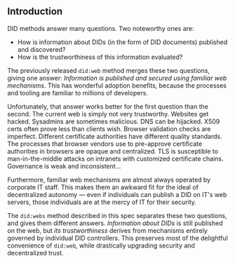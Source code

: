## Introduction

DID methods answer many questions. Two noteworthy ones are:

*   How is information about DIDs (in the form of DID documents) published and discovered?
*   How is the trustworthiness of this information evaluated?

The previously released `did:web` method merges these two questions, giving one answer: _Information is published and secured using familiar web mechanisms_. This has wonderful adoption benefits, because the processes and tooling are familiar to millions of developers.

Unfortunately, that answer works better for the first question than the second. The current web is simply not very trustworthy. Websites get hacked. Sysadmins are sometimes malicious. DNS can be hijacked. X509 certs often prove less than clients wish. Browser validation checks are imperfect. Different certificate authorities have different quality standards. The processes that browser vendors use to pre-approve certificate authorities in browsers are opaque and centralized. TLS is susceptible to man-in-the-middle attacks on intranets with customized certificate chains. Governance is weak and inconsistent...

Furthermore, familiar web mechanisms are almost always operated by corporate IT staff. This makes them an awkward fit for the ideal of decentralized autonomy — even if individuals can publish a DID on IT's web servers, those individuals are at the mercy of IT for their security.

The `did:webs` method described in this spec separates these two questions, and gives them different answers. _Information about DIDs_ is still published on the web, but _its trustworthiness_ derives from mechanisms entirely governed by individual DID controllers. This preserves most of the delightful convenience of `did:web`, while drastically upgrading security and decentralized trust.